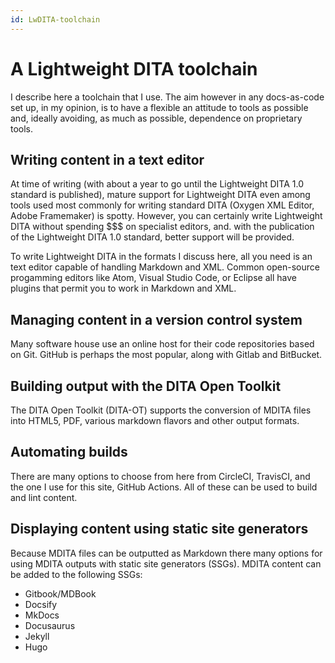```yaml
---
id: LwDITA-toolchain
---
```


# A Lightweight DITA toolchain

I describe here a toolchain that I use. The aim however in any docs-as-code set up, in my opinion, is to have a flexible an attitude to tools as possible and, ideally avoiding, as much as possible, dependence on proprietary tools.

## Writing content in a text editor

At time of writing (with about a year to go until the Lightweight DITA 1.0 standard is published), mature support for Lightweight DITA even among tools used most commonly for writing standard DITA (Oxygen XML Editor, Adobe Framemaker) is spotty. However, you can certainly write Lightweight DITA without spending $$$ on specialist editors, and. with the publication of the Lightweight DITA 1.0 standard, better support will be provided.

To write Lightweight DITA in the formats I discuss here, all you need is an text editor capable of handling Markdown and XML. Common open-source progamming editors like Atom, Visual Studio Code, or Eclipse all have plugins that permit you to work in Markdown and XML.

## Managing content in a version control system

Many software house use an online host for their code repositories based on Git. GitHub is perhaps the most popular, along with Gitlab and BitBucket.

## Building output with the DITA Open Toolkit

The DITA Open Toolkit (DITA-OT) supports the conversion of MDITA files into HTML5, PDF, various markdown flavors and other output formats.

## Automating builds

There are many options to choose from here from CircleCI, TravisCI, and the one I use for this site, GitHub Actions. All of these can be used to build and lint content.

## Displaying content using static site generators
Because MDITA files can be outputted as Markdown there many options for using MDITA outputs with static site generators (SSGs). MDITA content can be added to the following SSGs:

- Gitbook/MDBook
- Docsify
- MkDocs
- Docusaurus
- Jekyll
- Hugo

